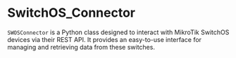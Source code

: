 # SwitchOS_Connector
 `SWOSConnector` is a Python class designed to interact with MikroTik SwitchOS devices via their REST API. It provides an easy-to-use interface for managing and retrieving data from these switches.
